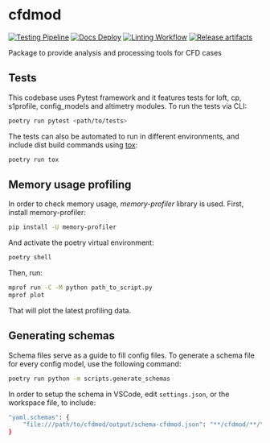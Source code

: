 # cfdmod

[![Testing Pipeline](https://github.com/AeroSim-CFD/cfdmod/actions/workflows/testing.yaml/badge.svg)](https://github.com/AeroSim-CFD/cfdmod/actions/workflows/testing.yaml)
[![Docs Deploy](https://github.com/AeroSim-CFD/cfdmod/actions/workflows/pages/pages-build-deployment/badge.svg)](https://github.com/AeroSim-CFD/cfdmod/actions/workflows/pages/pages-build-deployment)
[![Linting Workflow](https://github.com/AeroSim-CFD/cfdmod/actions/workflows/linting.yaml/badge.svg)](https://github.com/AeroSim-CFD/cfdmod/actions/workflows/linting.yaml)
[![Release artifacts](https://github.com/AeroSim-CFD/cfdmod/actions/workflows/build_and_deploy_artifacts.yaml/badge.svg)](https://github.com/AeroSim-CFD/cfdmod/actions/workflows/build_and_deploy_artifacts.yaml)

Package to provide analysis and processing tools for CFD cases

## Tests

This codebase uses Pytest framework and it features tests for loft, cp, s1profile, config_models and altimetry modules. To run the tests via CLI:

```bash
poetry run pytest <path/to/tests>
```

The tests can also be automated to run in different environments, and include dist build commands using <a href="https://tox.wiki/en/stable/" target="_blank">tox</a>:

```bash
poetry run tox
```

## Memory usage profiling

In order to check memory usage, _memory-profiler_ library is used.
First, install memory-profiler:

```bash
pip install -U memory-profiler
```

And activate the poetry virtual environment:

```bash
poetry shell
```

Then, run:

```bash
mprof run -C -M python path_to_script.py
mprof plot
```

That will plot the latest profiling data.

## Generating schemas

Schema files serve as a guide to fill config files.
To generate a schema file for every config model, use the following command:

```bash
poetry run python -m scripts.generate_schemas
```

In order to setup the schema in VSCode, edit `settings.json`, or the workspace file, to include:

```bash
"yaml.schemas": {
    "file:///path/to/cfdmod/output/schema-cfdmod.json": "**/cfdmod/**/\*.yaml"
}
```
